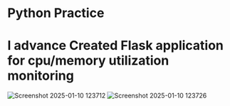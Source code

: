# Python Practice



# I advance Created Flask application for cpu/memory utilization monitoring


![Screenshot 2025-01-10 123712](https://github.com/user-attachments/assets/ff350d95-08cc-4d9c-ad7b-e473c9f61242)
![Screenshot 2025-01-10 123726](https://github.com/user-attachments/assets/b9d7a835-e9ed-4ec0-96b6-4a3d61d3c8e6)
